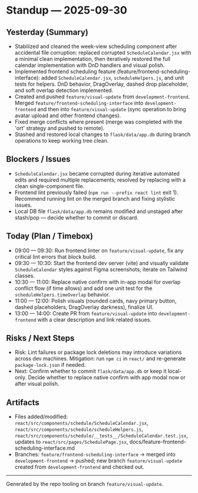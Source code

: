 # Standup — 2025-09-30

## Yesterday (Summary)

- Stabilized and cleaned the week-view scheduling component after accidental file corruption: replaced corrupted `ScheduleCalendar.jsx` with a minimal clean implementation, then iteratively restored the full calendar implementation with DnD handlers and visual polish.
- Implemented frontend scheduling feature (feature/frontend-scheduling-interface): added `ScheduleCalendar.jsx`, `scheduleHelpers.js`, and unit tests for helpers. DnD behavior, DragOverlay, dashed drop placeholder, and soft overlap detection implemented.
- Created and pushed `feature/visual-update` from `development-frontend`. Merged `feature/frontend-scheduling-interface` into `development-frontend` and then into `feature/visual-update` (sync operation to bring avatar upload and other frontend changes).
- Fixed merge conflicts where present (merge was completed with the 'ort' strategy and pushed to remote).
- Stashed and restored local changes to `flask/data/app.db` during branch operations to keep working tree clean.

## Blockers / Issues

- `ScheduleCalendar.jsx` became corrupted during iterative automated edits and required multiple replacements; resolved by replacing with a clean single-component file.
- Frontend lint previously failed (`npm run --prefix react lint` exit 1). Recommend running lint on the merged branch and fixing stylistic issues.
- Local DB file `flask/data/app.db` remains modified and unstaged after stash/pop — decide whether to commit or discard.

## Today (Plan / Timebox)

- 09:00 — 09:30: Run frontend linter on `feature/visual-update`, fix any critical lint errors that block build.
- 09:30 — 10:30: Start the frontend dev server (vite) and visually validate `ScheduleCalendar` styles against Figma screenshots; iterate on Tailwind classes.
- 10:30 — 11:00: Replace native confirm with in-app modal for overlap conflict flow (if time allows) and add one unit test for the `scheduleHelpers.timeOverlap` behavior.
- 11:00 — 12:00: Polish visuals (rounded cards, navy primary button, dashed placeholders, DragOverlay darkness), finalize UI.
- 13:00 — 14:00: Create PR from `feature/visual-update` into `development-frontend` with a clear description and link related issues.

## Risks / Next Steps

- Risk: Lint failures or package lock deletions may introduce variations across dev machines. Mitigation: run `npm ci` in `react/` and re-generate `package-lock.json` if needed.
- Next: Confirm whether to commit `flask/data/app.db` or keep it local-only. Decide whether to replace native confirm with app modal now or after visual polish.

## Artifacts

- Files added/modified: `react/src/components/schedule/ScheduleCalendar.jsx`, `react/src/components/schedule/scheduleHelpers.js`, `react/src/components/schedule/__tests__/ScheduleCalendar.test.jsx`, updates to `react/src/pages/SchedulePage.jsx`, docs/feature-frontend-scheduling-interface.md
- Branches: `feature/frontend-scheduling-interface` -> merged into `development-frontend` -> pushed; new branch `feature/visual-update` created from `development-frontend` and checked out.

---

Generated by the repo tooling on branch `feature/visual-update`.
